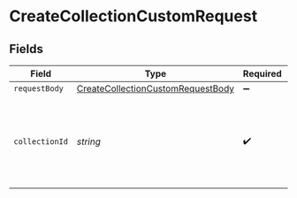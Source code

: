 # CreateCollectionCustomRequest


## Fields

| Field                                                                                             | Type                                                                                              | Required                                                                                          | Description                                                                                       |
| ------------------------------------------------------------------------------------------------- | ------------------------------------------------------------------------------------------------- | ------------------------------------------------------------------------------------------------- | ------------------------------------------------------------------------------------------------- |
| `requestBody`                                                                                     | [CreateCollectionCustomRequestBody](../../models/operations/createcollectioncustomrequestbody.md) | :heavy_minus_sign:                                                                                | N/A                                                                                               |
| `collectionId`                                                                                    | *string*                                                                                          | :heavy_check_mark:                                                                                | The ID of the named collection, which you will use to create new NFTs and get status              |